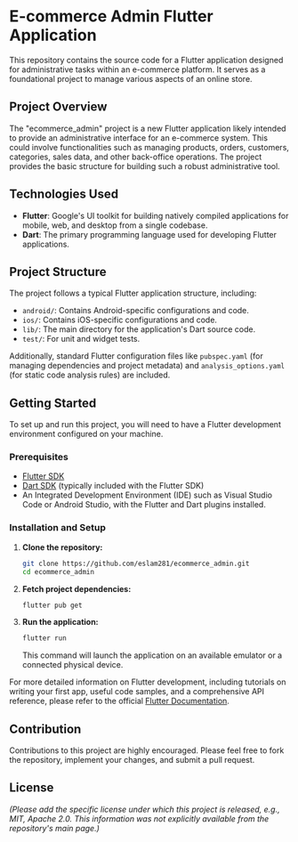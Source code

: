 # E-commerce Admin Flutter Application

This repository contains the source code for a Flutter application designed for administrative tasks within an e-commerce platform. It serves as a foundational project to manage various aspects of an online store.

## Project Overview

The "ecommerce\_admin" project is a new Flutter application likely intended to provide an administrative interface for an e-commerce system. This could involve functionalities such as managing products, orders, customers, categories, sales data, and other back-office operations. The project provides the basic structure for building such a robust administrative tool.

## Technologies Used

  * **Flutter**: Google's UI toolkit for building natively compiled applications for mobile, web, and desktop from a single codebase.
  * **Dart**: The primary programming language used for developing Flutter applications.

## Project Structure

The project follows a typical Flutter application structure, including:

  * `android/`: Contains Android-specific configurations and code.
  * `ios/`: Contains iOS-specific configurations and code.
  * `lib/`: The main directory for the application's Dart source code.
  * `test/`: For unit and widget tests.

Additionally, standard Flutter configuration files like `pubspec.yaml` (for managing dependencies and project metadata) and `analysis_options.yaml` (for static code analysis rules) are included.

## Getting Started

To set up and run this project, you will need to have a Flutter development environment configured on your machine.

### Prerequisites

  * [Flutter SDK](https://flutter.dev/docs/get-started/install)
  * [Dart SDK](https://www.google.com/search?q=https://dart.dev/get-started) (typically included with the Flutter SDK)
  * An Integrated Development Environment (IDE) such as Visual Studio Code or Android Studio, with the Flutter and Dart plugins installed.

### Installation and Setup

1.  **Clone the repository:**
    ```bash
    git clone https://github.com/eslam281/ecommerce_admin.git
    cd ecommerce_admin
    ```
2.  **Fetch project dependencies:**
    ```bash
    flutter pub get
    ```
3.  **Run the application:**
    ```bash
    flutter run
    ```
    This command will launch the application on an available emulator or a connected physical device.

For more detailed information on Flutter development, including tutorials on writing your first app, useful code samples, and a comprehensive API reference, please refer to the official [Flutter Documentation](https://flutter.dev/docs).

## Contribution

Contributions to this project are highly encouraged. Please feel free to fork the repository, implement your changes, and submit a pull request.

## License

*(Please add the specific license under which this project is released, e.g., MIT, Apache 2.0. This information was not explicitly available from the repository's main page.)*
